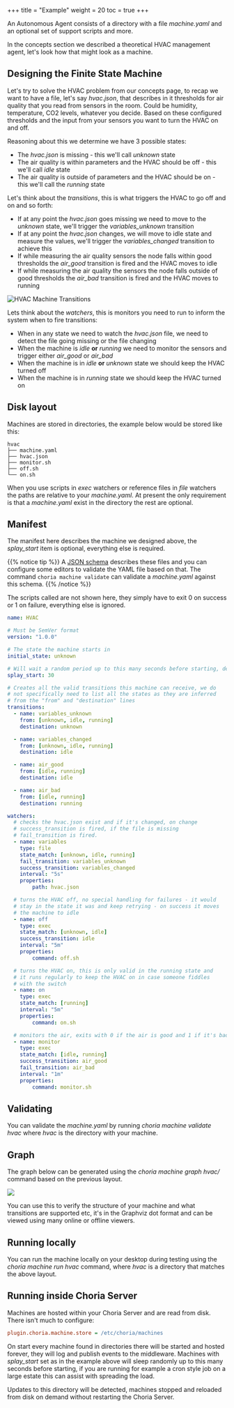 +++
title = "Example"
weight = 20
toc = true
+++

An Autonomous Agent consists of a directory with a file *machine.yaml* and an optional set of support scripts and more.

In the concepts section we described a theoretical HVAC management agent, let's look how that might look as a machine.

## Designing the Finite State Machine

Let's try to solve the HVAC problem from our concepts page, to recap we want to have a file, let's say *hvac.json*, that describes in it thresholds for air quality that you read from sensors in the room. Could be humidity, temperature, CO2 levels, whatever you decide. Based on these configured thresholds and the input from your sensors you want to turn the HVAC on and off.

Reasoning about this we determine we have 3 possible states:

 * The *hvac.json* is missing - this we'll call *unknown* state
 * The air quality is within parameters and the HVAC should be off - this we'll call *idle* state
 * The air quality is outside of parameters and the HVAC should be on - this we'll call the *running* state

Let's think about the *transitions*, this is what triggers the HVAC to go off and on and so forth:

 * If at any point the *hvac.json* goes missing we need to move to the *unknown* state, we'll trigger the *variables_unknown* transition
 * If at any point the *hvac.json* changes, we will move to idle state and measure the values, we'll trigger the *variables_changed* transition to achieve this
 * If while measuring the air quality sensors the node falls within good thresholds the *air_good* transition is fired and the HVAC moves to idle
 * If while measuring the air quality the sensors the node falls outside of good thresholds the *air_bad* transition is fired and the HVAC moves to running

![HVAC Machine Transitions](../../hvac_machine_transitions.png)

Lets think about the *watchers*, this is monitors you need to run to inform the system when to fire transitions:

 * When in any state we need to watch the *hvac.json* file, we need to detect the file going missing or the file changing
 * When the machine is *idle* **or** *running* we need to monitor the sensors and trigger either *air_good* or *air_bad*
 * When the machine is in *idle* **or** *unknown* state we should keep the HVAC turned off
 * When the machine is in *running* state we should keep the HVAC turned on


## Disk layout

Machines are stored in directories, the example below would be stored like this:

```nohighlight
hvac
├── machine.yaml
├── hvac.json
├── monitor.sh
├── off.sh
└── on.sh
```

When you use scripts in *exec* watchers or reference files in *file* watchers the paths are relative to your *machine.yaml*.  At present the only requirement is that a *machine.yaml* exist in the directory the rest are optional.

## Manifest

The manifest here describes the machine we designed above, the *splay_start* item is optional, everything else is required.

{{% notice tip %}}
A [JSON schema](https://choria.io/schemas/choria/machine/v1/manifest.json) describes these files and you can configure some editors to validate the YAML file based on that. The command `choria machine validate` can validate a *machine.yaml* against this schema.
{{% /notice %}}

The scripts called are not shown here, they simply have to exit 0 on success or 1 on failure, everything else is ignored.

```yaml
name: HVAC

# Must be SemVer format
version: "1.0.0"

# The state the machine starts in
initial_state: unknown

# Will wait a random period up to this many seconds before starting, defaults to 0
splay_start: 30

# Creates all the valid transitions this machine can receive, we do
# not specifically need to list all the states as they are inferred
# from the "from" and "destination" lines
transitions:
  - name: variables_unknown
    from: [unknown, idle, running]
    destination: unknown

  - name: variables_changed
    from: [unknown, idle, running]
    destination: idle

  - name: air_good
    from: [idle, running]
    destination: idle

  - name: air_bad
    from: [idle, running]
    destination: running

watchers:
  # checks the hvac.json exist and if it's changed, on change
  # success_transition is fired, if the file is missing
  # fail_transition is fired.
  - name: variables
    type: file
    state_match: [unknown, idle, running]
    fail_transition: variables_unknown
    success_transition: variables_changed
    interval: "5s"
    properties:
        path: hvac.json

  # turns the HVAC off, no special handling for failures - it would
  # stay in the state it was and keep retrying - on success it moves
  # the machine to idle
  - name: off
    type: exec
    state_match: [unknown, idle]
    success_transition: idle
    interval: "5m"
    properties:
        command: off.sh

  # turns the HVAC on, this is only valid in the running state and
  # it runs regularly to keep the HVAC on in case someone fiddles
  # with the switch
  - name: on
    type: exec
    state_match: [running]
    interval: "5m"
    properties:
        command: on.sh

  # monitors the air, exits with 0 if the air is good and 1 if it's bad
  - name: monitor
    type: exec
    state_match: [idle, running]
    success_transition: air_good
    fail_transition: air_bad
    interval: "1m"
    properties:
        command: monitor.sh
```

## Validating

You can validate the *machine.yaml* by running *choria machine validate hvac* where *hvac* is the directory with your machine.

## Graph

The graph below can be generated using the *choria machine graph hvac/* command based on the previous layout.

<img src="../../hvac_fsm.svg" />

You can use this to verify the structure of your machine and what transitions are supported etc, it's in the Graphviz dot format and can be viewed using many online or offline viewers.

## Running locally

You can run the machine locally on your desktop during testing using the *choria machine run hvac* command, where *hvac* is a directory that matches the above layout.

## Running inside Choria Server

Machines are hosted within your Choria Server and are read from disk. There isn't much to configure:

```ini
plugin.choria.machine.store = /etc/choria/machines
```

On start every machine found in directories there will be started and hosted forever, they will log and publish events to the middleware.  Machines with *splay_start* set as in the example above will sleep randomly up to this many seconds before starting, if you are running for example a cron style job on a large estate this can assist with spreading the load.

Updates to this directory will be detected, machines stopped and reloaded from disk on demand without restarting the Choria Server.
